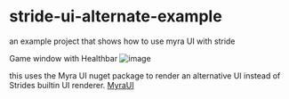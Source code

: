 # stride-ui-alternate-example
an example project that shows how to use myra UI with stride

Game window with Healthbar
![image](https://user-images.githubusercontent.com/73259914/220227031-031d8704-d438-4bb3-961c-8e0d758b040e.png)

this uses the Myra UI nuget package to render an alternative UI instead of Strides builtin UI renderer.
[MyraUI](https://www.nuget.org/packages/Myra.Stride/)


